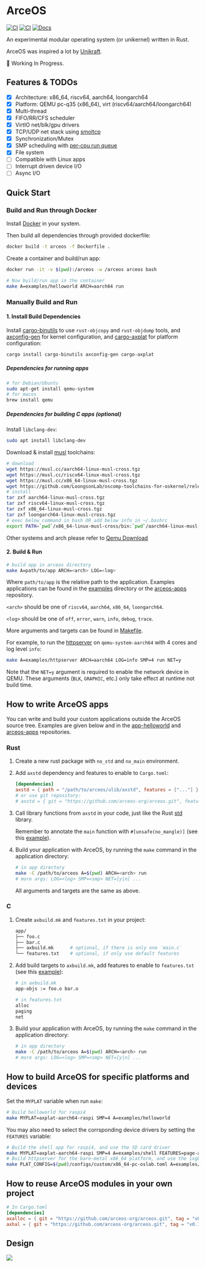# ArceOS

[![CI](https://github.com/arceos-org/arceos/actions/workflows/build.yml/badge.svg?branch=main)](https://github.com/arceos-org/arceos/actions/workflows/build.yml)
[![CI](https://github.com/arceos-org/arceos/actions/workflows/test.yml/badge.svg?branch=main)](https://github.com/arceos-org/arceos/actions/workflows/test.yml)
[![Docs](https://img.shields.io/badge/docs-pages-green)](https://arceos-org.github.io/arceos/)

An experimental modular operating system (or unikernel) written in Rust.

ArceOS was inspired a lot by [Unikraft](https://github.com/unikraft/unikraft).

🚧 Working In Progress.

## Features & TODOs

* [x] Architecture: x86_64, riscv64, aarch64, loongarch64
* [x] Platform: QEMU pc-q35 (x86_64), virt (riscv64/aarch64/loongarch64)
* [x] Multi-thread
* [x] FIFO/RR/CFS scheduler
* [x] VirtIO net/blk/gpu drivers
* [x] TCP/UDP net stack using [smoltcp](https://github.com/smoltcp-rs/smoltcp)
* [x] Synchronization/Mutex
* [x] SMP scheduling with [per-cpu run queue](https://github.com/arceos-org/arceos/discussions/181)
* [x] File system
* [ ] Compatible with Linux apps
* [ ] Interrupt driven device I/O
* [ ] Async I/O

## Quick Start

### Build and Run through Docker

Install [Docker](https://www.docker.com/) in your system.

Then build all dependencies through provided dockerfile:

```bash
docker build -t arceos -f Dockerfile .
```

Create a container and build/run app:
```bash
docker run -it -v $(pwd):/arceos -w /arceos arceos bash

# Now build/run app in the container
make A=examples/helloworld ARCH=aarch64 run
```

### Manually Build and Run
#### 1. Install Build Dependencies

Install [cargo-binutils](https://github.com/rust-embedded/cargo-binutils) to use `rust-objcopy` and `rust-objdump` tools, and [axconfig-gen](https://github.com/arceos-org/axconfig-gen) for kernel configuration, and [cargo-axplat](https://github.com/arceos-org/axplat_crates/tree/dev/cargo-axplat) for platform configuration:

```bash
cargo install cargo-binutils axconfig-gen cargo-axplat
```

##### Dependencies for running apps

```bash
# for Debian/Ubuntu
sudo apt-get install qemu-system
# for macos
brew install qemu
```

##### Dependencies for building C apps (optional)

Install `libclang-dev`:

```bash
sudo apt install libclang-dev
```

Download & install [musl](https://musl.cc) toolchains:

```bash
# download
wget https://musl.cc/aarch64-linux-musl-cross.tgz
wget https://musl.cc/riscv64-linux-musl-cross.tgz
wget https://musl.cc/x86_64-linux-musl-cross.tgz
wget https://github.com/LoongsonLab/oscomp-toolchains-for-oskernel/releases/download/loongarch64-linux-musl-cross-gcc-13.2.0/loongarch64-linux-musl-cross.tgz
# install
tar zxf aarch64-linux-musl-cross.tgz
tar zxf riscv64-linux-musl-cross.tgz
tar zxf x86_64-linux-musl-cross.tgz
tar zxf loongarch64-linux-musl-cross.tgz
# exec below command in bash OR add below info in ~/.bashrc
export PATH=`pwd`/x86_64-linux-musl-cross/bin:`pwd`/aarch64-linux-musl-cross/bin:`pwd`/riscv64-linux-musl-cross/bin:`pwd`/loongarch64-linux-musl-cross/bin:$PATH
```

Other systems and arch please refer to [Qemu Download](https://www.qemu.org/download/#linux)

#### 2. Build & Run

```bash
# build app in arceos directory
make A=path/to/app ARCH=<arch> LOG=<log>
```

Where `path/to/app` is the relative path to the application. Examples applications can be found in the [examples](examples/) directory or the [arceos-apps](https://github.com/arceos-org/arceos-apps) repository.

`<arch>` should be one of `riscv64`, `aarch64`, `x86_64`, `loongarch64`.

`<log>` should be one of `off`, `error`, `warn`, `info`, `debug`, `trace`.

More arguments and targets can be found in [Makefile](Makefile).

For example, to run the [httpserver](examples/httpserver/) on `qemu-system-aarch64` with 4 cores and log level `info`:

```bash
make A=examples/httpserver ARCH=aarch64 LOG=info SMP=4 run NET=y
```

Note that the `NET=y` argument is required to enable the network device in QEMU. These arguments (`BLK`, `GRAPHIC`, etc.) only take effect at runtime not build time.

## How to write ArceOS apps

You can write and build your custom applications outside the ArceOS source tree.
Examples are given below and in the [app-helloworld](https://github.com/arceos-org/app-helloworld) and [arceos-apps](https://github.com/arceos-org/arceos-apps) repositories.

### Rust

1. Create a new rust package with `no_std` and `no_main` environment.
2. Add `axstd` dependency and features to enable to `Cargo.toml`:

    ```toml
    [dependencies]
    axstd = { path = "/path/to/arceos/ulib/axstd", features = ["..."] }
    # or use git repository:
    # axstd = { git = "https://github.com/arceos-org/arceos.git", features = ["..."] }
    ```

3. Call library functions from `axstd` in your code, just like the Rust [std](https://doc.rust-lang.org/std/) library.

    Remember to annotate the `main` function with `#[unsafe(no_mangle)]` (see this [example](examples/helloworld/src/main.rs)).

4. Build your application with ArceOS, by running the `make` command in the application directory:

    ```bash
    # in app directory
    make -C /path/to/arceos A=$(pwd) ARCH=<arch> run
    # more args: LOG=<log> SMP=<smp> NET=[y|n] ...
    ```

    All arguments and targets are the same as above.

### C

1. Create `axbuild.mk` and `features.txt` in your project:

    ```bash
    app/
    ├── foo.c
    ├── bar.c
    ├── axbuild.mk      # optional, if there is only one `main.c`
    └── features.txt    # optional, if only use default features
    ```

2. Add build targets to `axbuild.mk`, add features to enable to `features.txt` (see this [example](examples/httpserver-c/)):

    ```bash
    # in axbuild.mk
    app-objs := foo.o bar.o
    ```

    ```bash
    # in features.txt
    alloc
    paging
    net
    ```

3. Build your application with ArceOS, by running the `make` command in the application directory:

    ```bash
    # in app directory
    make -C /path/to/arceos A=$(pwd) ARCH=<arch> run
    # more args: LOG=<log> SMP=<smp> NET=[y|n] ...
    ```

## How to build ArceOS for specific platforms and devices

Set the `MYPLAT` variable when run `make`:

```bash
# Build helloworld for raspi4
make MYPLAT=axplat-aarch64-raspi SMP=4 A=examples/helloworld
```

You may also need to select the corrsponding device drivers by setting the `FEATURES` variable:

```bash
# Build the shell app for raspi4, and use the SD card driver
make MYPLAT=axplat-aarch64-raspi SMP=4 A=examples/shell FEATURES=page-alloc-4g,driver-bcm2835-sdhci BUS=mmio
# Build httpserver for the bare-metal x86_64 platform, and use the ixgbe and ramdisk driver
make PLAT_CONFIG=$(pwd)/configs/custom/x86_64-pc-oslab.toml A=examples/httpserver FEATURES=page-alloc-4g,driver-ixgbe,driver-ramdisk SMP=4
```

## How to reuse ArceOS modules in your own project

```toml
# In Cargo.toml
[dependencies]
axalloc = { git = "https://github.com/arceos-org/arceos.git", tag = "v0.1.0" } # modules/axalloc
axhal = { git = "https://github.com/arceos-org/arceos.git", tag = "v0.1.0" } # modules/axhal
```

## Design

![](doc/figures/ArceOS.svg)
